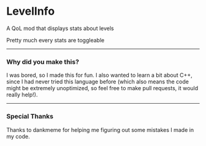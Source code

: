 # LevelInfo

A QoL mod that displays stats about levels

Pretty much every stats are toggleable

----------
### Why did you make this?

I was bored, so I made this for fun. I also wanted to learn a bit about C++, since I had never tried this language before (which also means the code might be extremely unoptimized, so feel free to make pull requests, it would really help!).

----------
### Special Thanks

Thanks to dankmeme for helping me figuring out some mistakes I made in my code.